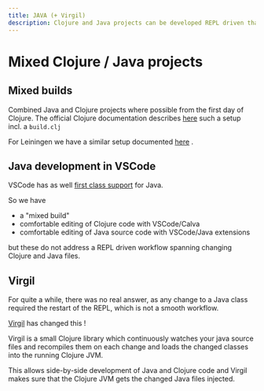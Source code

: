 ```yaml
---
title: JAVA (+ Virgil)
description: Clojure and Java projects can be developed REPL driven thanks to Virgil
---
```


# Mixed Clojure / Java projects

## Mixed builds
Combined Java and Clojure projects where possible from the first day of Clojure.
The official Clojure documentation describes 
[here](https://clojure.org/guides/tools_build#_mixed_java_clojure_build) such a 
setup incl. a `build.clj`

For Leiningen we have a similar setup documented [here](https://github.com/technomancy/leiningen/blob/github/doc/MIXED_PROJECTS.md) .

## Java development in VSCode
VSCode has as well [first class support](https://code.visualstudio.com/docs/languages/java) for Java.

So we have 
* a "mixed build" 
* comfortable editing of Clojure code with VSCode/Calva
* comfortable editing of Java source code with VSCode/Java extensions

but these do not address a REPL driven workflow spanning changing Clojure and Java files.

## Virgil

For quite a while, there was no real answer, as any change to a Java class required
the restart of the REPL, which is not a smooth workflow.

[Virgil](https://github.com/clj-commons/virgil) has changed this !

Virgil is a small Clojure library which continuously watches your java source files and recompiles them on each change and loads the changed classes into the running Clojure JVM.

This allows side-by-side development of Java and Clojure code and Virgil makes sure that the Clojure JVM gets the changed Java files injected.
